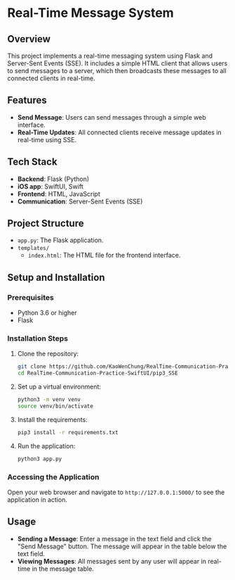 # Real-Time Message System

## Overview
This project implements a real-time messaging system using Flask and Server-Sent Events (SSE). It includes a simple HTML client that allows users to send messages to a server, which then broadcasts these messages to all connected clients in real-time.

## Features
- **Send Message**: Users can send messages through a simple web interface.
- **Real-Time Updates**: All connected clients receive message updates in real-time using SSE.

## Tech Stack
- **Backend**: Flask (Python)
- **iOS app**: SwiftUI, Swift
- **Frontend**: HTML, JavaScript
- **Communication**: Server-Sent Events (SSE)

## Project Structure
- `app.py`: The Flask application.
- `templates/`
  - `index.html`: The HTML file for the frontend interface.

## Setup and Installation

### Prerequisites
- Python 3.6 or higher
- Flask

### Installation Steps
1. Clone the repository:
   ```bash
   git clone https://github.com/KaoWenChung/RealTime-Communication-Practice-SwiftUI.git
   cd RealTime-Communication-Practice-SwiftUI/pip3_SSE
   ```

2. Set up a virtual environment:
   ```bash
   python3 -m venv venv
   source venv/bin/activate
   ```

3. Install the requirements:
   ```bash
   pip3 install -r requirements.txt
   ```

4. Run the application:
   ```bash
   python3 app.py
   ```

### Accessing the Application
Open your web browser and navigate to `http://127.0.0.1:5000/` to see the application in action.

## Usage
- **Sending a Message**: Enter a message in the text field and click the "Send Message" button. The message will appear in the table below the text field.
- **Viewing Messages**: All messages sent by any user will appear in real-time in the message table.
